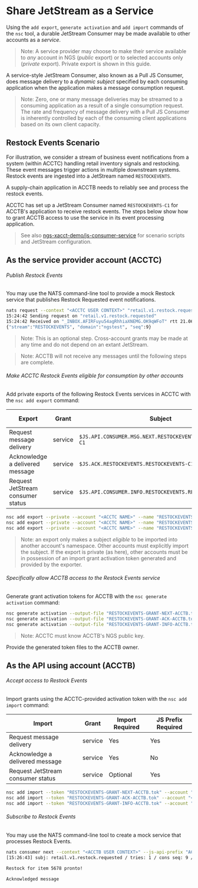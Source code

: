 # Share JetStream as a Service 

Using the `add export`, `generate activation` and `add import` commands of the `nsc` tool, a durable JetStream
Consumer may be made available to other accounts as a _service_.

> Note: A service provider may choose to make their service available to _any_ account in NGS (_public_ export) or to
> selected accounts only (_private_ export). Private export is shown in this guide.

A service-style JetStream Consumer, also known as a Pull JS Consumer, does message delivery to a _dynamic subject_ 
specified by each consuming application when the application makes a message consumption request. 

> Note: Zero, one or many message deliveries may be streamed to a consuming application as a result of a single
> consumption request. The rate and frequency of message delivery with a Pull JS Consumer is inherently controlled
> by each of the consuming client applications based on its own client capacity.

## Restock Events Scenario

For illustration, we consider a stream of business event notifications from a system (within ACCTC) handling retail
inventory signals and restocking. These event messages trigger actions in multiple downstream systems. Restock events are
ingested into a JetStream named `RESTOCKEVENTS`.

A supply-chain application in ACCTB needs to reliably see and process the restock events.

ACCTC has set up a JetStream Consumer named `RESTOCKEVENTS-C1` for ACCTB's application to receive restock events. The steps
below show how to grant ACCTB access to use the service in its event processing application.

> See also [ngs-xacct-demo/js-consumer-service](https://github.com/ConnectEverything/ngs-xacct-demo/tree/main/js-consumer-service) for
> scenario scripts and JetStream configuration.

## As the service provider account (ACCTC)

###### Publish Restock Events

You may use the NATS command-line tool to provide a mock Restock service that publishes Restock Requested event notifications.
```bash
nats request --context "<ACCTC USER CONTEXT>" "retail.v1.restock.requested" "Restock for item 5678 pronto!"
15:24:42 Sending request on "retail.v1.restock.requested"
15:24:42 Received on "_INBOX.AFIRFuyu54agRhhiaXNEMG.OK9qWFoT" rtt 21.060591ms
{"stream":"RESTOCKEVENTS", "domain":"ngstest", "seq":9}
```
> Note: This is an optional step. Cross-account grants may be made at any time and do not depend on an extant JetStream.

> Note: ACCTB will not receive any messages until the following steps are complete.

###### Make ACCTC Restock Events eligible for consumption by other accounts

Add private exports of the following Restock Events services in ACCTC with the `nsc add export` command:

| Export                            | Grant   | Subject                                                    | Export Required |
|-----------------------------------|---------|------------------------------------------------------------|-----------------|
| Request message delivery          | service | `$JS.API.CONSUMER.MSG.NEXT.RESTOCKEVENTS.RESTOCKEVENTS-C1` | Yes             |
| Acknowledge a delivered message   | service | `$JS.ACK.RESTOCKEVENTS.RESTOCKEVENTS-C1.>`                 | Yes             |
| Request JetStream consumer status | service | `$JS.API.CONSUMER.INFO.RESTOCKEVENTS.RESTOCKEVENTS-C1`     | Optional        |

```bash
nsc add export --private --account "<ACCTC NAME>" --name "RESTOCKEVENTS-GRANT-NEXT" --subject "\$JS.API.CONSUMER.MSG.NEXT.RESTOCKEVENTS.RESTOCKEVENTS-C1" --service
nsc add export --private --account "<ACCTC NAME>" --name "RESTOCKEVENTS-GRANT-ACK" --subject "\$JS.ACK.RESTOCKEVENTS.RESTOCKEVENTS-C1.>" --service
nsc add export --private --account "<ACCTC NAME>" --name "RESTOCKEVENTS-GRANT-INFO" --subject "\$JS.API.CONSUMER.INFO.RESTOCKEVENTS.RESTOCKEVENTS-C1" --service
```

> Note: an export only makes a subject _eligible_ to be imported into another account's namespace. Other accounts must
> explicitly import the subject. If the export is private (as here), other accounts must be in possession of an
> import grant activation token generated and provided by the exporter.

###### Specifically allow ACCTB access to the Restock Events service 

Generate grant activation tokens for ACCTB with the `nsc generate activation` command:
```bash
nsc generate activation --output-file "RESTOCKEVENTS-GRANT-NEXT-ACCTB.tok" --account "<ACCTC NAME>" --subject "\$JS.API.CONSUMER.MSG.NEXT.RESTOCKEVENTS.RESTOCKEVENTS-C1" --target-account "<ACCTB PUBLICKEY>"
nsc generate activation --output-file "RESTOCKEVENTS-GRANT-ACK-ACCTB.tok" --account "<ACCTC NAME>" --subject "\$JS.ACK.RESTOCKEVENTS.RESTOCKEVENTS-C1.>" --target-account "<ACCTB PUBLICKEY>" 
nsc generate activation --output-file "RESTOCKEVENTS-GRANT-INFO-ACCTB.tok" --account "<ACCTC NAME>" --subject "\$JS.API.CONSUMER.INFO.RESTOCKEVENTS.RESTOCKEVENTS-C1"  --target-account "<ACCTB PUBLICKEY>"
```

> Note: ACCTC must know ACCTB's NGS public key.

Provide the generated token files to the ACCTB owner.

## As the API using account (ACCTB)

###### Accept access to Restock Events 

Import grants using the ACCTC-provided activation token with the `nsc add import` command:

| Import                            | Grant   | Import Required | JS Prefix Required |
|-----------------------------------|---------|-----------------|--------------------|
| Request message delivery          | service | Yes             | Yes                |
| Acknowledge a delivered message   | service | Yes             | No                 |
| Request JetStream consumer status | service | Optional        | Yes                |

```bash
nsc add import --token "RESTOCKEVENTS-GRANT-NEXT-ACCTB.tok" --account "<ACCTB NAME>" --name "RESTOCKEVENTS-GRANT-NEXT" --local-subject "ACCTC.API.CONSUMER.MSG.NEXT.RESTOCKEVENTS.RESTOCKEVENTS-C1"
nsc add import --token "RESTOCKEVENTS-GRANT-ACK-ACCTB.tok" --account "<ACCTB NAME>" --name "RESTOCKEVENTS-GRANT-ACK" --local-subject "\$JS.ACK.RESTOCKEVENTS.RESTOCKEVENTS-C1.>"
nsc add import --token "RESTOCKEVENTS-GRANT-INFO-ACCTB.tok" --account "<ACCTB NAME>" --name "RESTOCKEVENTS-GRANT-INFO" --local-subject "ACCTC.API.CONSUMER.INFO.RESTOCKEVENTS.RESTOCKEVENTS-C1"
```

###### Subscribe to Restock Events

You may use the NATS command-line tool to create a mock service that processes Restock Events.
```bash
nats consumer next --context "<ACCTB USER CONTEXT>" --js-api-prefix "ACCTC.API" --ack --count 1 "RESTOCKEVENTS" "RESTOCKEVENTS-C1"
[15:26:43] subj: retail.v1.restock.requested / tries: 1 / cons seq: 9 / str seq: 9 / pending: 0

Restock for item 5678 pronto!

Acknowledged message
```


